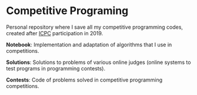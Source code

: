 # Competitive Programing

Personal repository where I save all my competitive programming codes, created after [ICPC](https://icpc.global/) participation in 2019.

__Notebook__: Implementation and adaptation of algorithms that I use in competitions.

__Solutions__: Solutions to problems of various online judges (online systems to test programs in programming contests).

__Contests__: Code of problems solved in competitive programming competitions.
